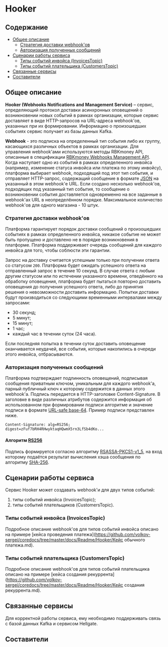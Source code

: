# Hooker
<!-- Место для ваших шильдиков -->

<!-- Toc -->
## Содержание
- [Общее описание](#Общее-описание)
  - [Стратегия доставки webhook'ов](#Стратегия-доставки-webhook'ов)
  - [Авторизация полученных сообщений](#Авторизация-полученных-сообщений)
- [Сценарии работы сервиса](#Сценарии-работы-сервиса)
  - [Типы событий инвойса (InvoicesTopic)](#Типы-событий-инвойса-(InvoicesTopic))
  - [Типы событий плательщика (CustomersTopic)](#Типы-событий-плательщика-(CustomersTopic))
- [Связанные сервисы](#Cвязанные-сервисы)
- [Составители](#Составители)


## Общее описание

**Hooker (Webhooks Notifications and Management Service)** – сервис, определяющий протокол доставки асинхронных оповещений о возникновении новых событий в рамках организации, которые сервис доставляет в виде HTTP-запросов на URL-адреса  webhook'ов, указанных при их формировании. Информацию о произошедших событиях сервис получает из базы данных Kafka.  

**Webhook** - это подписка на определенный тип события либо их группу, касающихся различных объектов в рамках организации. Для управления webhook'ами используются методы RBKmoney API, описанные в спецификации [RBKmoney Webhooks Management API](https://rbkmoney.github.io/api/#tag/Webhooks). Когда наступает одно из событий в рамках определенного инвойса (например, изменение статуса инвойса или платежа по этому инвойсу), платформа выбирает webhook, подходящий под этот тип события, и отправляет HTTP-запрос, содержащий сообщение в формате [JSON](https://www.json.org/json-en.html) на указанный в этом webhook'е URL. Если создано несколько webhook'ов, подходящих под указанный тип события, то сообщение о возникновении события доставляется одновременно на все заданные в webhook'ах URL в неопределённом порядке. Максимальное количество webhook'ов для одного магазина - 10 штук.

### Стратегия доставки webhook'ов
Платформа гарантирует порядок доставки сообщений о произошедших событиях в рамках определенного инвойса, никакое событие не может быть пропущено и доставлено не в порядке возникновения в платформе. Платформа поддерживает очередь сообщений для каждого инвойса для того, чтобы соблюсти эти гарантии.

Запрос на доставку считается успешным только при получении ответа со статусом `200`. Платформа будет ожидать успешного ответа на отправленный запрос в течение 10 секунд. В случае ответа с любым другим статусом или по истечении указанного времени, отведённого на обработку оповещения, платформа будет пытаться повторно доставить оповещения до получения успешного ответа, либо до принятия решения о невозможности доставить информацию. Попытки доставки будут производиться со следующими временными интервалами между запросами:
- 30 секунд;
- 5 минут;
- 15 минут;
- 1 час;
- каждый час в течении суток (24 часа).

Если последняя попытка в течении суток доставить оповещение оканчивается неудачей, все события, которые накопились в очереди этого инвойса, отбрасываются.

### Авторизация полученных сообщений
Платформа подтверждает подлинность оповещений, подписывая сообщения приватным ключом, уникальным для каждого webhook'а, парный публичный ключ к которому содержится в данных этого webhook'а. Подпись передается в HTTP-заголовке Content-Signature. В заголовке в виде различных атрибутов содержится информация об использованном при формировании подписи алгоритме и значение подписи в формате [URL-safe base-64](https://tools.ietf.org/html/rfc4648). Пример подписи представлен ниже.

```
Content-Signature: alg=RS256; digest=zFuf7bRH4RHwyktaqHQwmX5rn3LfSb4dKo...
```

<!-- На данный момент возможно использование единственного алгоритма формирования подписи. -->

#### Алгоритм [RS256](https://tools.ietf.org/html/rfc7518#section-3.3)

Подпись формируется согласно алгоритму [RSASSA-PKCS1-v1_5](https://tools.ietf.org/html/rfc3447#section-8.2), на вход которому подаётся результат вычисления хэша сообщения по алгоритму [SHA-256](https://tools.ietf.org/html/rfc6234).


## Сценарии работы сервиса
Сервис Hooker может создавать webhook'и для двух типов событий:
1. типы событий инвойса (InvoicesTopic);
2. типы событий плательщиков (CustomersTopic).

### Типы событий инвойса (InvoicesTopic)
Подробное описание webhook'ов для типов событий инвойса описано на примере [кейса проведения платежа](https://github.com/volkov-sergei/coredocs/tree/master/docs/Readme/Hooker/Кейс обычного платежа.md).

### Типы событий плательщика (CustomersTopic)
Подробное описание webhook'ов для типов событий плательщика описано на примере [кейса создания рекуррента](https://github.com/volkov-sergei/coredocs/tree/master/docs/Readme/Hooker/Кейс создания рекуррента.md).

## Cвязанные сервисы
Для корректной работы сервиса, ему необходимо поддерживать связь с базой данных Kafka и сервисом Hellgate.   

## Составители